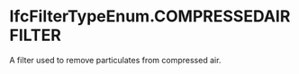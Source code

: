 IfcFilterTypeEnum.COMPRESSEDAIRFILTER
=====================================
A filter used to remove particulates from compressed air.


